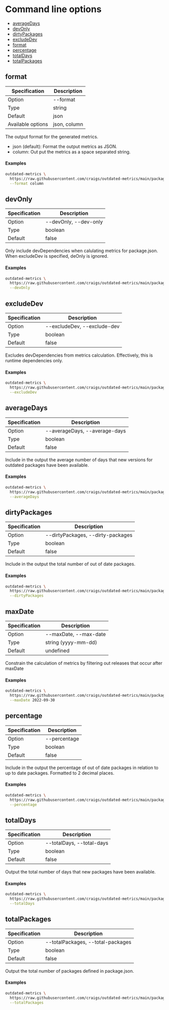 # Command line options

- [averageDays](#averageDays)
- [devOnly](#devOnly)
- [dirtyPackages](#dirtyPackages)
- [excludeDev](#excludeDev)
- [format](#format)
- [percentage](#percentage)
- [totalDays](#totalDays)
- [totalPackages](#totalPackages)

## format

Specification     | Description
------------------|--------------------
Option            | --format
Type              | string
Default           | json
Available options | json, column

The output format for the generated metrics.

- json (default): Format the output metrics as JSON.
- column: Out put the metrics as a space separated string.

#### Examples

```bash
outdated-metrics \
  https://raw.githubusercontent.com/craigs/outdated-metrics/main/package.json \
  --format column
```

## devOnly

Specification | Description
--------------|--------------------
Option        | --devOnly, --dev-only
Type          | boolean
Default       | false

Only include devDependencies when calulating metrics for package.json.
When excludeDev is specified, deOnly is ignored.

#### Examples

```bash
outdated-metrics \
  https://raw.githubusercontent.com/craigs/outdated-metrics/main/package.json \
  --devOnly
```

## excludeDev

Specification | Description
--------------|--------------------
Option        | --excludeDev, --exclude-dev
Type          | boolean
Default       | false

Excludes devDependencies from metrics calculation. Effectively, this is runtime
dependencies only.

#### Examples

```bash
outdated-metrics \
  https://raw.githubusercontent.com/craigs/outdated-metrics/main/package.json \
  --excludeDev
```

## averageDays

Specification | Description
--------------|--------------------
Option        | --averageDays, --average-days
Type          | boolean
Default       | false

Include in the output the average number of days that new versions for outdated
packages have been available.

#### Examples

```bash
outdated-metrics \
  https://raw.githubusercontent.com/craigs/outdated-metrics/main/package.json \
  --averageDays
```

## dirtyPackages

Specification | Description
--------------|--------------------
Option        | --dirtyPackages, --dirty-packages
Type          | boolean
Default       | false

Include in the output the total number of out of date packages.

#### Examples

```bash
outdated-metrics \
  https://raw.githubusercontent.com/craigs/outdated-metrics/main/package.json \
  --dirtyPackages
```

## maxDate

Specification | Description
--------------|--------------------
Option        | --maxDate, --max-date
Type          | string (yyyy-mm-dd)
Default       | undefined

Constrain the calculation of metrics by filtering out releases that occur after
maxDate

#### Examples

```bash
outdated-metrics \
  https://raw.githubusercontent.com/craigs/outdated-metrics/main/package.json \
  --maxDate 2022-09-30
```

## percentage

Specification | Description
--------------|--------------------
Option        | --percentage
Type          | boolean
Default       | false

Include in the output the percentage of out of date packages in relation to up
to date packages. Formatted to 2 decimal places.

#### Examples

```bash
outdated-metrics \
  https://raw.githubusercontent.com/craigs/outdated-metrics/main/package.json \
  --percentage
```

## totalDays

Specification | Description
--------------|--------------------
Option        | --totalDays, --total-days
Type          | boolean
Default       | false

Output the total number of days that new packages have been available.

#### Examples

```bash
outdated-metrics \
  https://raw.githubusercontent.com/craigs/outdated-metrics/main/package.json \
  --totalDays
```

## totalPackages

Specification | Description
--------------|--------------------
Option        | --totalPackages, --total-packages
Type          | boolean
Default       | false

Output the total number of packages defined in package.json.

#### Examples


```bash
outdated-metrics \
  https://raw.githubusercontent.com/craigs/outdated-metrics/main/package.json \
  --totalPackages
```
